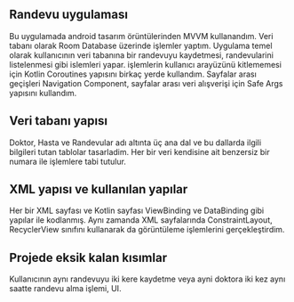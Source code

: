 ## Randevu uygulaması

Bu uygulamada android tasarım örüntülerinden MVVM kullanandım. Veri tabanı olarak Room Database üzerinde işlemler yaptım. Uygulama temel olarak kullanıcının veri tabanına bir randevuyu kaydetmesi, randevularini listelenmesi gibi islemleri yapar. işlemlerin kullanıcı arayüzünü kitlememesi için Kotlin Coroutines yapısını birkaç yerde kullandım. Sayfalar arası geçişleri Navigation Component, sayfalar arası veri alışverişi için Safe Args yapısını kullandım. 
 
## Veri tabanı yapısı 

Doktor, Hasta ve Randevular adı altınta üç ana dal ve bu dallarda ilgili bilgileri tutan tablolar tasarladim. Her bir veri kendisine ait benzersiz bir numara ile işlemlere tabi tutulur.

## XML yapısı ve kullanılan yapılar 

Her bir XML sayfası ve Kotlin sayfası ViewBinding ve DataBinding gibi yapılar ile kodlanmış. Aynı zamanda XML sayfalarında ConstraintLayout, RecyclerView sınıfını kullanarak da görüntüleme işlemlerini gerçekleştirdim.

## Projede eksik kalan kısımlar
Kullanıcının aynı randevuyu iki kere kaydetme veya ayni doktora iki kez aynı saatte randevu alma işlemi, UI.
